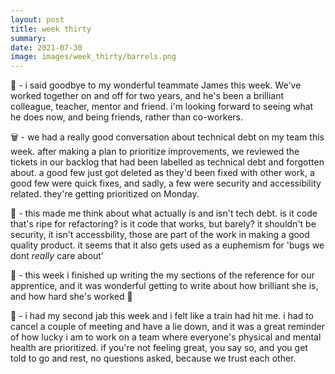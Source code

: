 ```yaml
---
layout: post
title: week thirty
summary:  
date: 2021-07-30
image: images/week_thirty/barrels.png
---
```


👋 - i said goodbye to my wonderful teammate James this week. We've worked together on and off for two years, and he's been a brilliant colleague, teacher, mentor and friend. i'm looking forward to seeing what he does now, and being friends, rather than co-workers.

🗑 - we had a really good conversation about technical debt on my team this week. after making a plan to prioritize improvements, we reviewed the tickets in our backlog that had been labelled as technical debt and forgotten about. a good few just got deleted as they'd been fixed with other work, a good few were quick fixes, and sadly, a few were security and accessibility related. they're getting prioritized on Monday.

💸 - this made me think about what actually is and isn't tech debt. is it code that's ripe for refactoring? is it code that works, but barely? it shouldn't be security, it isn't accessbility, those are part of the work in making a good quality product. it seems that it also gets used as a euphemism for 'bugs we dont _really_ care about' 

📖 - this week i finished up writing the my sections of the reference for our apprentice, and it was wonderful getting to write about how brilliant she is, and how hard she's worked 💖

💉 - i had my second jab this week and i felt like a train had hit me. i had to cancel a couple of meeting and have a lie down, and it was a great reminder of how lucky i am to work on a team where everyone's physical and mental health are prioritized. if you're not feeling great, you say so, and you get told to go and rest, no questions asked, because we trust each other.
